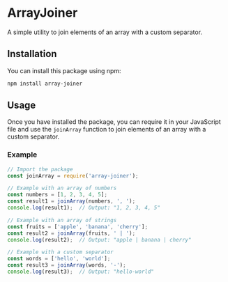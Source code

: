 # ArrayJoiner

A simple utility to join elements of an array with a custom separator.

## Installation

You can install this package using npm:

```bash
npm install array-joiner
```

## Usage

Once you have installed the package, you can require it in your JavaScript file and use the `joinArray` function to join elements of an array with a custom separator.

### Example

```javascript
// Import the package
const joinArray = require('array-joiner');

// Example with an array of numbers
const numbers = [1, 2, 3, 4, 5];
const result1 = joinArray(numbers, ', '); 
console.log(result1);  // Output: "1, 2, 3, 4, 5"

// Example with an array of strings
const fruits = ['apple', 'banana', 'cherry'];
const result2 = joinArray(fruits, ' | '); 
console.log(result2);  // Output: "apple | banana | cherry"

// Example with a custom separator
const words = ['hello', 'world'];
const result3 = joinArray(words, '-'); 
console.log(result3);  // Output: "hello-world"
```

